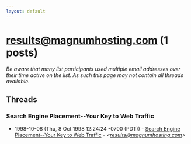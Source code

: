 ```yaml
---
layout: default
---
```


# <results@magnumhosting.com> (1 posts)

_Be aware that many list participants used multiple email addresses over their time active on the list. As such this page may not contain all threads available._

## Threads

### Search Engine Placement--Your Key to Web Traffic
+ 1998-10-08 (Thu, 8 Oct 1998 12:24:24 -0700 (PDT)) - [Search Engine Placement--Your Key to Web Traffic](/archive/1998/10/2ab7a4fe2f330e48014bf373921564962ee54ac605cc079ec6e5c060b7525d14) - _\<results@magnumhosting.com\>_

